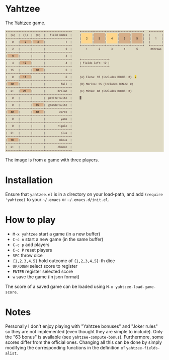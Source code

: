 # Yahtzee

The [Yahtzee](https://en.wikipedia.org/wiki/Yahtzee) game.

![An example game with 3 players](images/yahtzee.png)

The image is from a game with three players.

# Installation

Ensure that `yahtzee.el` is in a directory on your load-path, and add `(require 'yahtzee)`
to your `~/.emacs` or `~/.emacs.d/init.el`.

# How to play

- `M-x yahtzee` start a game (in a new buffer)
- `C-c n`       start a new game (in the same buffer)
- `C-c p`       add players
- `C-c P`       reset players
- `SPC`         throw dice
- `{1,2,3,4,5}` hold outcome of `{1,2,3,4,5}`-th dice
- `UP/DOWN`     select score to register
- `ENTER`       register selected score
- `w`           save the game (in json format)

The score of a saved game can be loaded using `M-x yahtzee-load-game-score`.

# Notes

Personally I don't enjoy playing with "Yahtzee bonuses" and "Joker rules"
so they are not implemented (even thought they are simple to include).
Only the "63 bonus" is available (see `yahtzee-compute-bonus`). Furthermore,
some scores differ from the official ones. Changing all this can be
done by simply modifying the corresponding functions in the definition
of `yahtzee-fields-alist`.
